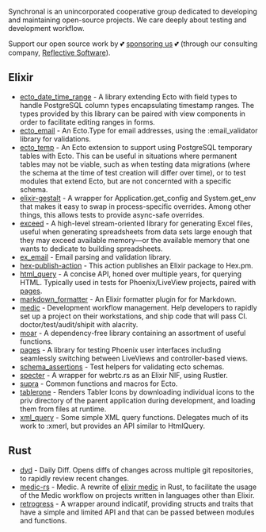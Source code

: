 Synchronal is an unincorporated cooperative group dedicated to developing and maintaining
open-source projects. We care deeply about testing and development workflow.

Support our open source work by 💕 [sponsoring us](https://github.com/sponsors/reflective-dev) 💕 
(through our consulting company, [Reflective Software](https://reflective.dev)).

## Elixir

- [ecto_date_time_range](https://hexdocs.pm/ecto_date_time_range) - A library extending Ecto with field types to handle
  PostgreSQL column types encapsulating timestamp ranges. The types provided by this library can be paired with view
  components in order to facilitate editing ranges in forms.
- [ecto_email](https://hexdocs.pm/ecto_email/) - An Ecto.Type for email addresses, using the :email_validator library for validations.
- [ecto_temp](https://hexdocs.pm/ecto_temp) - An Ecto extension to support using PostgreSQL temporary tables with Ecto.
  This can be useful in situations where permanent tables may not be viable, such as when testing data migrations
  (where the schema at the time of test creation will differ over time), or to test modules that extend Ecto, but
  are not concernted with a specific schema.
- [elixir-gestalt](https://hexdocs.pm/gestalt) - A wrapper for Application.get_config and System.get_env
  that makes it easy to swap in process-specific overrides. Among other things, this allows tests to provide
  async-safe overrides.
- [exceed](https://hexdocs.pm/exceed) - A high-level stream-oriented library for generating Excel files, useful
  when generating spreadsheets from data sets large enough that they may exceed available memory—or the available
  memory that one wants to dedicate to building spreadsheets.
- [ex_email](https://hexdocs.pm/ex_email) - Email parsing and validation library.
- [hex-publish-action](https://github.com/synchronal/hex-publish-action) - This action publishes an Elixir package
  to Hex.pm.
- [html_query](https://hexdocs.pm/html_query) - A concise API, honed over multiple years, for querying HTML.
  Typically used in tests for Phoenix/LiveView projects, paired with [pages](https://hexdocs.pm/pages).
- [markdown_formatter](https://hexdocs.pm/markdown_formatter/readme.html) - An Elixir formatter plugin for
  for Markdown.
- [medic](https://hexdocs.pm/medic) - Development workflow management. Help developers to
  rapidly set up a project on their workstations, and ship code that will pass CI. doctor/test/audit/shipit
  with alacrity.
- [moar](https://hexdocs.pm/moar) - A dependency-free library containing an assortment of useful functions.
- [pages](https://hexdocs.pm/pages) - A library for testing Phoenix user interfaces including seamlessly
  switching between LiveViews and controller-based views.
- [schema_assertions](https://hexdocs.pm/schema_assertions) - Test helpers for validating ecto schemas.
- [specter](https://github.com/synchronal/specter) - A wrapper for webrtc.rs as an Elixir NIF, using Rustler.
- [supra](https://hexdocs.pm/supra) - Common functions and macros for Ecto.
- [tablerone](https://github.com/synchronal/tablerone) - Renders Tabler Icons by downloading individual icons to the
  priv directory of the parent application during development, and loading them from files at runtime.
- [xml_query](https://github.com/synchronal/xml_query) - Some simple XML query functions. Delegates much of its work
  to :xmerl, but provides an API similar to HtmlQuery.

## Rust

- [dyd](https://github.com/synchronal/dyd) - Daily Diff. Opens diffs of changes across multiple git
  repositories, to rapidly review recent changes.
- [medic-rs](https://github.com/synchronal/medic-rs) - Medic. A rewrite of [elixir medic](https://hexdocs.pm/medic)
  in Rust, to facilitate the usage of the Medic workflow on projects written in languages other than Elixir.
- [retrogress](https://github.com/synchronal/retrogress) - A wrapper around indicatif, providing structs and traits
  that have a simple and limited API and that can be passed between modules and functions.

